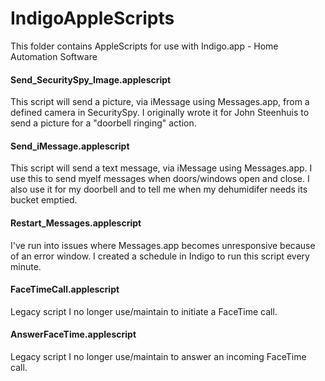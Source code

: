# IndigoAppleScripts
This folder contains AppleScripts for use with Indigo.app - Home Automation Software

#### Send_SecuritySpy_Image.applescript
This script will send a picture, via iMessage using Messages.app, from a 
defined camera in SecuritySpy. I originally wrote it for John Steenhuis to 
send a picture for a "doorbell ringing" action.

#### Send_iMessage.applescript
This script will send a text message, via iMessage using Messages.app. I use
this to send myelf messages when doors/windows open and close. I also use it
for my doorbell and to tell me when my dehumidifer needs its bucket emptied.

#### Restart_Messages.applescript
I've run into issues where Messages.app becomes unresponsive because of an
error window. I created a schedule in Indigo to run this script every minute.

#### FaceTimeCall.applescript
Legacy script I no longer use/maintain to initiate a FaceTime call.

#### AnswerFaceTime.applescript
Legacy script I no longer use/maintain to answer an incoming FaceTime call.
